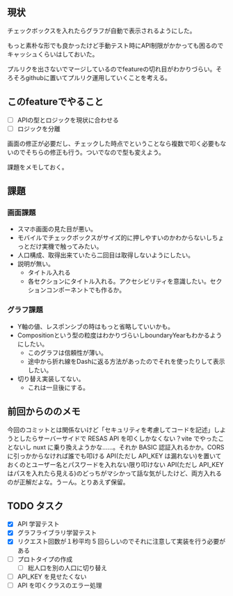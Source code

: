 ## 現状

チェックボックスを入れたらグラフが自動で表示されるようにした。

もっと素朴な形でも良かったけど手動テスト時にAPI制限がかかっても困るのでキャッシュくらいはしておいた。

プルリクを出さないでマージしているのでfeatureの切れ目がわかりづらい。そろそろgithubに置いてプルリク運用していくことを考える。

## このfeatureでやること

- [ ] APIの型とロジックを現状に合わせる
- [ ] ロジックを分離

画面の修正が必要だし、チェックした時点でということなら複数で叩く必要もないのでそちらの修正も行う。ついでなので型も変えよう。

課題をメモしておく。
## 課題
### 画面課題
- スマホ画面の見た目が悪い。
- モバイルでチェックボックスがサイズ的に押しやすいのかわからないしちょっとだけ実機で触ってみたい。
- 人口構成、取得出来ていたら二回目は取得しないようにしたい。
- 説明が無い。
  - タイトル入れる
  - 各セクションにタイトル入れる。アクセシビリティを意識したい。セクションコンポーネントでも作るか。

### グラフ課題
- Y軸の値、レスポンシブの時はもっと省略していいかも。
- Compositionという型の粒度はわかりづらいしboundaryYearもわかるようにしたい。
  - このグラフは信頼性が薄い。
  - 途中から折れ線をDashに返る方法があったのでそれを使ったりして表示したい。
- 切り替え実装してない。
  - これは一旦後にする。

## 前回からののメモ

今回のコミットとは関係ないけど「セキュリティを考慮してコードを記述」しようとしたらサーバーサイドで RESAS API を叩くしかなくない？vite でやったことないし nuxt に乗り換えようかな……。それか BASIC 認証入れるかか。CORS に引っかからなければ誰でも叩ける API(ただし API_KEY は漏れない)を置いておくのとユーザー名とパスワードを入れない限り叩けない API(ただし API_KEY はパスを入れたら見える)のどっちがマシかって話な気がしたけど、両方入れるのが正解だよな。うーん。とりあえず保留。

## TODO タスク
- [x] API 学習テスト
- [x] グラフライブラリ学習テスト
- [x] リクエスト回数が１秒平均 5 回らしいのでそれに注意して実装を行う必要がある
- [ ] プロトタイプの作成
  - [ ] 総人口を別の人口に切り替え
- [ ] API_KEY を見せたくない
- [ ] API を叩くクラスのエラー処理

